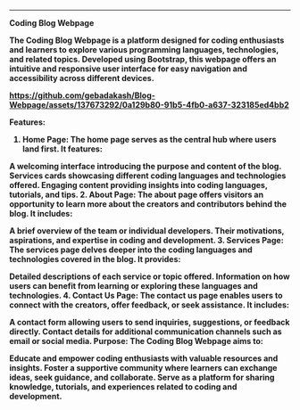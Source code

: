 <hr>
<b>Coding Blog Webpage<b/>

The Coding Blog Webpage is a platform designed for coding enthusiasts and learners to explore various programming languages, technologies, and related topics. Developed using Bootstrap, this webpage offers an intuitive and responsive user interface for easy navigation and accessibility across different devices.


https://github.com/gebadakash/Blog-Webpage/assets/137673292/0a129b80-91b5-4fb0-a637-323185ed4bb2




Features:
1. Home Page:
The home page serves as the central hub where users land first. It features:

A welcoming interface introducing the purpose and content of the blog.
Services cards showcasing different coding languages and technologies offered.
Engaging content providing insights into coding languages, tutorials, and tips.
2. About Page:
The about page offers visitors an opportunity to learn more about the creators and contributors behind the blog. It includes:

A brief overview of the team or individual developers.
Their motivations, aspirations, and expertise in coding and development.
3. Services Page:
The services page delves deeper into the coding languages and technologies covered in the blog. It provides:

Detailed descriptions of each service or topic offered.
Information on how users can benefit from learning or exploring these languages and technologies.
4. Contact Us Page:
The contact us page enables users to connect with the creators, offer feedback, or seek assistance. It includes:

A contact form allowing users to send inquiries, suggestions, or feedback directly.
Contact details for additional communication channels such as email or social media.
Purpose:
The Coding Blog Webpage aims to:

Educate and empower coding enthusiasts with valuable resources and insights.
Foster a supportive community where learners can exchange ideas, seek guidance, and collaborate.
Serve as a platform for sharing knowledge, tutorials, and experiences related to coding and development.
